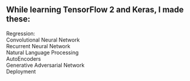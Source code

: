 ## While learning TensorFlow 2 and Keras, I made these:

Regression:  
Convolutional Neural Network  
Recurrent Neural Network  
Natural Language Processing  
AutoEncoders  
Generative Adversarial Network  
Deployment  